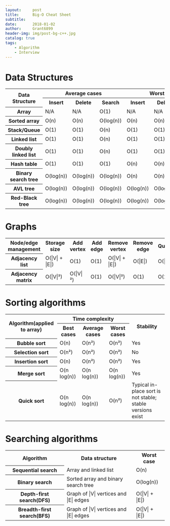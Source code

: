```yaml
---
layout:		post
title:		Big-O Cheat Sheet
subtitle:
date:		2018-01-02
author: 	Grant6899
header-img: img/post-bg-c++.jpg
catalog: true
tags:
    - Algorithm
    - Interview
---
```


# Data Structures

<table align="middle">
	<tr>
    <th rowspan="2">Data Structure</th>
    <th colspan="3">Average cases</th>
    <th colspan="3">Worst cases</th>
    </tr>
	<tr>
    	<th>Insert</th>
    	<th>Delete</th>
        <th>Search</th>
        <th>Insert</th>
        <th>Delete</th>
        <th>Search</th>
  	</tr>
  	<tr>
    	<th>Array</th>
        <td>N/A</td>
        <td>N/A</td>
        <td>O(1)</td>
        <td>N/A</td>
        <td>N/A</td>
        <td>O(1)</td>
  	</tr>
  	<tr>
    	<th>Sorted array</th>
        <td>O(n)</td>
        <td>O(n)</td>
        <td>O(log(n))</td>
        <td>O(n)</td>
        <td>O(n)</td>
        <td>O(log(n))</td>
  	</tr>    
  	<tr>
    	<th>Stack/Queue</th>
        <td>O(1)</td>
        <td>O(1)</td>
        <td>O(n)</td>
        <td>O(1)</td>
        <td>O(1)</td>
        <td>O(n)</td>
  	</tr>
  	<tr>
    	<th>Linked list</th>
        <td>O(1)</td>
        <td>O(1)</td>
        <td>O(n)</td>
        <td>O(1)</td>
        <td>O(1)</td>
        <td>O(n)</td>
  	</tr>
  	<tr>
    	<th>Doubly linked list</th>
        <td>O(1)</td>
        <td>O(1)</td>
        <td>O(n)</td>
        <td>O(1)</td>
        <td>O(1)</td>
        <td>O(n)</td>
  	</tr>
  	<tr>
    	<th>Hash table</th>
        <td>O(1)</td>
        <td>O(1)</td>
        <td>O(1)</td>
        <td>O(n)</td>
        <td>O(n)</td>
        <td>O(n)</td>
  	</tr>    
  	<tr>
    	<th>Binary search tree</th>
        <td>O(log(n))</td>
        <td>O(log(n))</td>
        <td>O(log(n))</td>
        <td>O(n)</td>
        <td>O(n)</td>
        <td>O(n)</td>
  	</tr>    
  	<tr>
    	<th>AVL tree</th>
        <td>O(log(n))</td>
        <td>O(log(n))</td>
        <td>O(log(n))</td>
        <td>O(log(n))</td>
        <td>O(log(n))</td>
        <td>O(log(n))</td>
  	</tr>
  	<tr>
    	<th>Red-Black tree</th>
        <td>O(log(n))</td>
        <td>O(log(n))</td>
        <td>O(log(n))</td>
        <td>O(log(n))</td>
        <td>O(log(n))</td>
        <td>O(log(n))</td>
  	</tr>    
</table>


# Graphs

<table align="middle">
	<tr>
    <th>Node/edge management</th>
    <th>Storage size</th>
    <th>Add vertex</th>
    <th>Add edge</th>
    <th>Remove vertex</th>
    <th>Remove edge</th>
    <th>Query</th>
    </tr>
	<tr>
    	<th>Adjacency list</th>
        <td>O(|V| + |E|)</td>
        <td>O(1)</td>
        <td>O(1)</td>
        <td>O(|V| + |E|)</td>
        <td>O(|E|)</td>
        <td>O(|V|)</td>
  	</tr>
  	<tr>
    	<th>Adjacency matrix</th>
        <td>O(|V|&sup2)</td>
        <td>O(|V|&sup2)</td>
        <td>O(1)</td>
        <td>O(|V|&sup2)</td>
        <td>O(1)</td>
        <td>O(1)</td>
  	</tr>
</table>

# Sorting algorithms

<table align="middle">
	<tr>
    <th rowspan="2">Algorithm(applied to array)</th>
    <th colspan="3">Time complexity</th>
    <th rowspan="2">Stability</th>
    </tr>
	<tr>
    	<th>Best cases</th>
    	<th>Average cases</th>
        <th>Worst cases</th>
  	</tr>
  	<tr>
    	<th>Bubble sort</th>
        <td>O(n)</td>
        <td>O(n&sup2)</td>
        <td>O(n&sup2)</td>
        <td>Yes</td>
  	</tr>
  	<tr>
    	<th>Selection sort</th>
        <td>O(n&sup2)</td>
        <td>O(n&sup2)</td>
        <td>O(n&sup2)</td>
        <td>No</td>
  	</tr>
  	<tr>
    	<th>Insertion sort</th>
        <td>O(n)</td>
        <td>O(n&sup2)</td>
        <td>O(n&sup2)</td>
        <td>Yes</td>
  	</tr>
  	<tr>
    	<th>Merge sort</th>
        <td>O(n log(n))</td>
        <td>O(n log(n))</td>
        <td>O(n log(n))</td>
        <td>Yes</td>
  	</tr>  	
    <tr>
    	<th>Quick sort</th>
        <td>O(n log(n))</td>
        <td>O(n log(n))</td>
        <td>O(n&sup2)</td>
        <td>Typical in-place sort is not stable; stable versions exist</td>
  	</tr>    
</table>

# Searching algorithms

<table align="middle">
	<tr>
    <th>Algorithm</th>
    <th>Data structure</th>
    <th>Worst case</th>
    </tr>
	<tr>
    	<th>Sequential  search</th>
        <td>Array and linked list</td>
        <td>O(n)</td>
  	</tr>
  	<tr>
    	<th>Binary search</th>
        <td>Sorted array and binary search tree</td>
        <td>O(log(n))</td>
  	</tr>
  	<tr>
    	<th>Depth-first search(DFS)</th>
        <td>Graph of |V| vertices and |E| edges</td>
        <td>O(|V| + |E|)</td>
  	</tr>    
  	<tr>
    	<th>Breadth-first search(BFS)</th>
        <td>Graph of |V| vertices and |E| edges</td>
        <td>O(|V| + |E|)</td>
  	</tr></table>